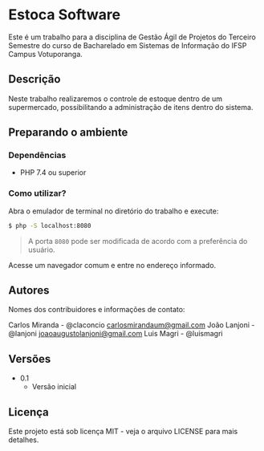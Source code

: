 # Estoca Software

Este é um trabalho para a disciplina de Gestão Ágil de Projetos do Terceiro Semestre do curso de Bacharelado em Sistemas de Informação do IFSP Campus Votuporanga.

## Descrição

Neste trabalho realizaremos o controle de estoque dentro de um supermercado, possibilitando a administração de itens dentro do sistema.

## Preparando o ambiente

### Dependências

- PHP 7.4 ou superior

### Como utilizar?

Abra o emulador de terminal no diretório do trabalho e execute:

```sh
$ php -S localhost:8080
```
> A porta `8080` pode ser modificada de acordo com a preferência do usuário.

Acesse um navegador comum e entre no endereço informado.

## Autores

Nomes dos contribuidores e informações de contato:

Carlos Miranda - @claconcio <carlosmirandaum@gmail.com>
João Lanjoni - @lanjoni <joaoaugustolanjoni@gmail.com>
Luis Magri - @luismagri

## Versões

- 0.1
  - Versão inicial

## Licença

Este projeto está sob licença MIT - veja o arquivo LICENSE para mais detalhes.
